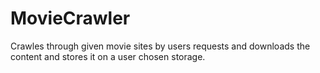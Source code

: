 # MovieCrawler
Crawles through given movie sites by users requests and downloads the content and stores it on a user chosen storage.
